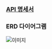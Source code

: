### [API 명세서](https://teamsparta.notion.site/f0d79caca13145abb20b68f96c17d146?v=eb65c164a9b743bc872f3290d1860e37&pvs=4)

### ERD 다이어그램
![이미지](https://file.notion.so/f/f/83c75a39-3aba-4ba4-a792-7aefe4b07895/1704e13f-ad79-4bab-9902-35f6b5875cfa/%E1%84%89%E1%85%B3%E1%84%8F%E1%85%B3%E1%84%85%E1%85%B5%E1%86%AB%E1%84%89%E1%85%A3%E1%86%BA_2024-01-06_%E1%84%8B%E1%85%A9%E1%84%92%E1%85%AE_11.20.08.png?id=cc52d400-36bc-4252-a748-f39b5a37a2b6&table=block&spaceId=83c75a39-3aba-4ba4-a792-7aefe4b07895&expirationTimestamp=1716379200000&signature=8SmlV2xBWhxISQaLtfmSBM0yoVYNFLdCNzZ5Cz6xuPc&downloadName=%E1%84%89%E1%85%B3%E1%84%8F%E1%85%B3%E1%84%85%E1%85%B5%E1%86%AB%E1%84%89%E1%85%A3%E1%86%BA+2024-01-06+%E1%84%8B%E1%85%A9%E1%84%92%E1%85%AE+11.20.08.png)
